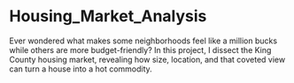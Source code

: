 # Housing_Market_Analysis
Ever wondered what makes some neighborhoods feel like a million bucks while others are more budget-friendly? In this project, I dissect the King County housing market, revealing how size, location, and that coveted view can turn a house into a hot commodity.
